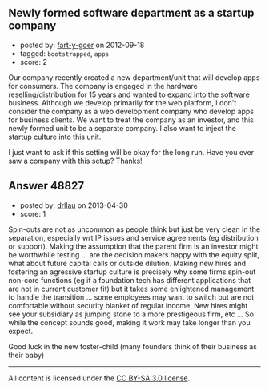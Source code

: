 ## Newly formed software department as a startup company

- posted by: [fart-y-goer](https://stackexchange.com/users/-1/19709-fart-y-goer) on 2012-09-18
- tagged: `bootstrapped`, `apps`
- score: 2

Our company recently created a new department/unit that will develop apps for consumers. The company is engaged in the hardware reselling/distribution for 15 years and wanted to expand into the software business. Although we develop primarily for the web platform, I don't consider the company as a web development company who develop apps for business clients. We want to treat the company as an investor, and this newly formed unit to be a separate company. I also want to inject the startup culture into this unit.

I just want to ask if this setting will be okay for the long run. Have you ever saw a company with this setup? Thanks!


## Answer 48827

- posted by: [drllau](https://stackexchange.com/users/-1/26055-drllau) on 2013-04-30
- score: 1

Spin-outs are not as uncommon as people think but just be very clean in the separation, especially wrt IP issues and service agreements (eg distribution or support). Making the assumption that the parent firm is an investor might be worthwhile testing ... are the decision makers happy with the equity split, what about future capital calls or outside dilution. Making new hires and fostering an agressive startup culture is precisely why some firms spin-out non-core functions (eg if a foundation tech has different applications that are not in current customer fit) but it takes some enlightened management to handle the transition ... some employees may want to switch but are not comfortable without security blanket of regular income. New hires might see your subsidiary as jumping stone to a more prestigeous firm, etc ... So while the concept sounds good, making it work may take longer than you expect.

Good luck in the new foster-child (many founders think of their business as their baby)



---

All content is licensed under the [CC BY-SA 3.0 license](https://creativecommons.org/licenses/by-sa/3.0/).

